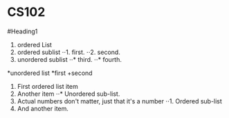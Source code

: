 CS102
=====
#Heading1
1. ordered List
2. ordered sublist
⋅⋅1. first.
⋅⋅2. second.
3. unordered sublist
⋅⋅* third.
⋅⋅* fourth.

*unordered list
*first
+second

1. First ordered list item
2. Another item
⋅⋅* Unordered sub-list. 
1. Actual numbers don't matter, just that it's a number
⋅⋅1. Ordered sub-list
4. And another item.
